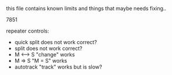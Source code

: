 

this file contains known limits and things that maybe needs fixing..


7851

repeater controls:


- quick split 				does not work correct?
- split 				does not work correct?
- M <--> S		"change" 	works
- M => S		"M = S"  	works
- autotrack		"track"		works but is slow? 
 
